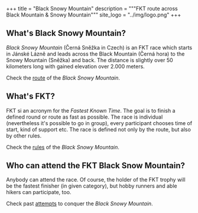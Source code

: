 +++
title = "Black Snowy Mountain"
description = """FKT route across Black Mountain & Snowy Mountain"""
site_logo = "../img/logo.png"
+++

## What's Black Snowy Mountain?

_Black Snowy Mountain_ (Černá Sněžka in Czech) is an FKT race which
starts in Jánské Lázně and leads across the Black Mountain (Černá hora)
to the Snowy Mountain (Sněžka) and back. The distance is slightly over
50 kilometers long with gained elevation over 2.000 meters.

Check the [route](/en/route) of the _Black Snowy Mountain_.

## What's FKT?

FKT si an acronym for the _Fastest Known Time_. The goal is to finish
a defined round or route as fast as possible. The race is individual
(nevertheless it's possible to go in group), every participant chooses
time of start, kind of support etc. The race is defined not only by
the route, but also by other rules.

Check the [rules](/en/rules) of the _Black Snowy Mountain_.

## Who can attend the FKT Black Snow Mountain?

Anybody can attend the race. Of course, the holder of the FKT trophy will be
the fastest finisher (in given category), but hobby runners
and able hikers can participate, too.

Check past [attempts](/pokusy) to conquer the _Black Snowy Mountain_.
